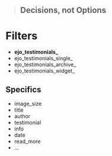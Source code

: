 > ## Decisions, not Options

# Filters

- **ejo_testimonials_**
- ejo_testimonials_single_
- ejo_testimonials_archive_
- ejo_testimonials_widget_

## Specifics
- image_size
- title
- author
- testimonial
- info
- date
- read_more
- ...
